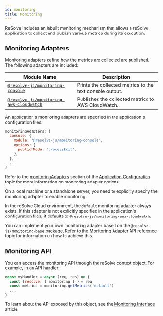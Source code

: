 ```yaml
---
id: monitoring
title: Monitoring
---
```


ReSolve includes an inbuilt monitoring mechanism that allows a reSolve application to collect and publish various metrics during its execution.

## Monitoring Adapters

Monitoring adapters define how the metrics are collected are published. The following adapters are included:

| Module Name                                                                                                 | Description                                              |
| ----------------------------------------------------------------------------------------------------------- | -------------------------------------------------------- |
| [`@resolve-js/monitoring-console`](application-configuration.md#resolve-jsmonitoring-console)               | Prints the collected metrics to the text console output. |
| [`@resolve-js/monitoring-aws-cloudwatch`](application-configuration.md#resolve-jsmonitoring-aws-cloudwatch) | Publishes the collected metrics to AWS CloudWatch.       |

An application's monitoring adapters are specified in the application's configuration files:

```js title="/app-config.js"
monitoringAdapters: {
  console: {
    module: '@resolve-js/monitoring-console',
    options: {
      publishMode: 'processExit',
    },
  },
  ...
}
```

Refer to the [monitoringAdapters](application-configuration.md#monitoringadapters) section of the [Application Configuration](application-configuration.md) topic for more information on monitoring adapter options.

On a local machine or a standalone server, you need to explicitly specify the monitoring adapter to enable monitoring.

In the reSolve Cloud environment, the `default` monitoring adapter always exists. If this adapter is not explicitly specified in the application's configuration files, it defaults to `@resolve-js/monitoring-aws-cloudwatch`.

You can implement your own monitoring adapter based on the `@resolve-js/monitoring-base` package. Refer to the [Monitoring Adapter](api/monitoring/monitoring-adapter.md) API reference topic for information on how to achieve this.

## Monitoring API

You can access the monitoring API through the reSolve context object. For example, in an API handler:

```js
const myHandler = async (req, res) => {
  const {resolve: { monitoring } } = req
  const metrics = monitoring.getMetrics('default')
  ...
}
```

To learn about the API exposed by this object, see the [Monitoring Interface](api/monitoring/monitoring.md) article.
